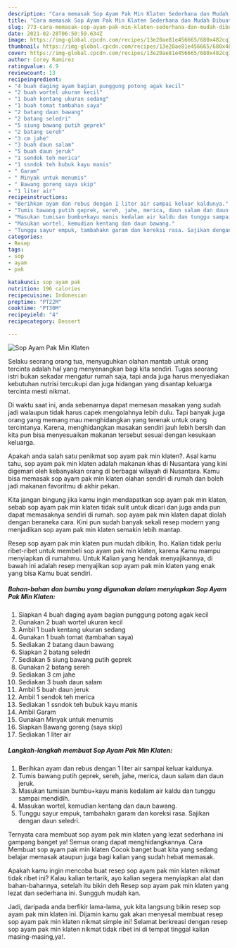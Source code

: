 ```yaml
---
description: "Cara memasak Sop Ayam Pak Min Klaten Sederhana dan Mudah Dibuat"
title: "Cara memasak Sop Ayam Pak Min Klaten Sederhana dan Mudah Dibuat"
slug: 773-cara-memasak-sop-ayam-pak-min-klaten-sederhana-dan-mudah-dibuat
date: 2021-02-28T06:50:59.634Z
image: https://img-global.cpcdn.com/recipes/13e20ae81e456665/680x482cq70/sop-ayam-pak-min-klaten-foto-resep-utama.jpg
thumbnail: https://img-global.cpcdn.com/recipes/13e20ae81e456665/680x482cq70/sop-ayam-pak-min-klaten-foto-resep-utama.jpg
cover: https://img-global.cpcdn.com/recipes/13e20ae81e456665/680x482cq70/sop-ayam-pak-min-klaten-foto-resep-utama.jpg
author: Corey Ramirez
ratingvalue: 4.9
reviewcount: 13
recipeingredient:
- "4 buah daging ayam bagian punggung potong agak kecil"
- "2 buah wortel ukuran kecil"
- "1 buah kentang ukuran sedang"
- "1 buah tomat tambahan saya"
- "2 batang daun bawang"
- "2 batang seledri"
- "5 siung bawang putih geprek"
- "2 batang sereh"
- "3 cm jahe"
- "3 buah daun salam"
- "5 buah daun jeruk"
- "1 sendok teh merica"
- "1 ssndok teh bubuk kayu manis"
- " Garam"
- " Minyak untuk menumis"
- " Bawang goreng saya skip"
- "1 liter air"
recipeinstructions:
- "Berihkan ayam dan rebus dengan 1 liter air sampai keluar kaldunya."
- "Tumis bawang putih geprek, sereh, jahe, merica, daun salam dan daun jeruk."
- "Masukan tumisan bumbu+kayu manis kedalam air kaldu dan tunggu sampai mendidih."
- "Masukan wortel, kemudian kentang dan daun bawang."
- "Tunggu sayur empuk, tambahakn garam dan koreksi rasa. Sajikan dengan daun seledri."
categories:
- Resep
tags:
- sop
- ayam
- pak

katakunci: sop ayam pak 
nutrition: 196 calories
recipecuisine: Indonesian
preptime: "PT22M"
cooktime: "PT30M"
recipeyield: "4"
recipecategory: Dessert

---
```



![Sop Ayam Pak Min Klaten](https://img-global.cpcdn.com/recipes/13e20ae81e456665/680x482cq70/sop-ayam-pak-min-klaten-foto-resep-utama.jpg)

Selaku seorang orang tua, menyuguhkan olahan mantab untuk orang tercinta adalah hal yang menyenangkan bagi kita sendiri. Tugas seorang istri bukan sekadar mengatur rumah saja, tapi anda juga harus menyediakan kebutuhan nutrisi tercukupi dan juga hidangan yang disantap keluarga tercinta mesti nikmat.

Di waktu  saat ini, anda sebenarnya dapat memesan masakan yang sudah jadi walaupun tidak harus capek mengolahnya lebih dulu. Tapi banyak juga orang yang memang mau menghidangkan yang terenak untuk orang tercintanya. Karena, menghidangkan masakan sendiri jauh lebih bersih dan kita pun bisa menyesuaikan makanan tersebut sesuai dengan kesukaan keluarga. 



Apakah anda salah satu penikmat sop ayam pak min klaten?. Asal kamu tahu, sop ayam pak min klaten adalah makanan khas di Nusantara yang kini digemari oleh kebanyakan orang di berbagai wilayah di Nusantara. Kamu bisa memasak sop ayam pak min klaten olahan sendiri di rumah dan boleh jadi makanan favoritmu di akhir pekan.

Kita jangan bingung jika kamu ingin mendapatkan sop ayam pak min klaten, sebab sop ayam pak min klaten tidak sulit untuk dicari dan juga anda pun dapat memasaknya sendiri di rumah. sop ayam pak min klaten dapat diolah dengan beraneka cara. Kini pun sudah banyak sekali resep modern yang menjadikan sop ayam pak min klaten semakin lebih mantap.

Resep sop ayam pak min klaten pun mudah dibikin, lho. Kalian tidak perlu ribet-ribet untuk membeli sop ayam pak min klaten, karena Kamu mampu menyiapkan di rumahmu. Untuk Kalian yang hendak menyajikannya, di bawah ini adalah resep menyajikan sop ayam pak min klaten yang enak yang bisa Kamu buat sendiri.

<!--inarticleads1-->

##### Bahan-bahan dan bumbu yang digunakan dalam menyiapkan Sop Ayam Pak Min Klaten:

1. Siapkan 4 buah daging ayam bagian punggung potong agak kecil
1. Gunakan 2 buah wortel ukuran kecil
1. Ambil 1 buah kentang ukuran sedang
1. Gunakan 1 buah tomat (tambahan saya)
1. Sediakan 2 batang daun bawang
1. Siapkan 2 batang seledri
1. Sediakan 5 siung bawang putih geprek
1. Gunakan 2 batang sereh
1. Sediakan 3 cm jahe
1. Sediakan 3 buah daun salam
1. Ambil 5 buah daun jeruk
1. Ambil 1 sendok teh merica
1. Sediakan 1 ssndok teh bubuk kayu manis
1. Ambil  Garam
1. Gunakan  Minyak untuk menumis
1. Siapkan  Bawang goreng (saya skip)
1. Sediakan 1 liter air




<!--inarticleads2-->

##### Langkah-langkah membuat Sop Ayam Pak Min Klaten:

1. Berihkan ayam dan rebus dengan 1 liter air sampai keluar kaldunya.
1. Tumis bawang putih geprek, sereh, jahe, merica, daun salam dan daun jeruk.
1. Masukan tumisan bumbu+kayu manis kedalam air kaldu dan tunggu sampai mendidih.
1. Masukan wortel, kemudian kentang dan daun bawang.
1. Tunggu sayur empuk, tambahakn garam dan koreksi rasa. Sajikan dengan daun seledri.




Ternyata cara membuat sop ayam pak min klaten yang lezat sederhana ini gampang banget ya! Semua orang dapat menghidangkannya. Cara Membuat sop ayam pak min klaten Cocok banget buat kita yang sedang belajar memasak ataupun juga bagi kalian yang sudah hebat memasak.

Apakah kamu ingin mencoba buat resep sop ayam pak min klaten nikmat tidak ribet ini? Kalau kalian tertarik, ayo kalian segera menyiapkan alat dan bahan-bahannya, setelah itu bikin deh Resep sop ayam pak min klaten yang lezat dan sederhana ini. Sungguh mudah kan. 

Jadi, daripada anda berfikir lama-lama, yuk kita langsung bikin resep sop ayam pak min klaten ini. Dijamin kamu gak akan menyesal membuat resep sop ayam pak min klaten nikmat simple ini! Selamat berkreasi dengan resep sop ayam pak min klaten nikmat tidak ribet ini di tempat tinggal kalian masing-masing,ya!.

